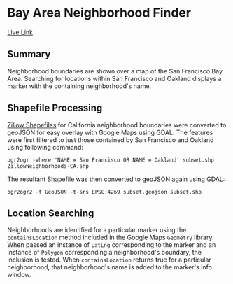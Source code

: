 # Bay Area Neighborhood Finder
[Live Link][live]

[live]: http://katamartin.github.io/ZillowNeighborhoods/index.html

## Summary

Neighborhood boundaries are shown over a map of the San Francisco Bay Area.
Searching for locations within San Francisco and Oakland displays a marker with
the containing neighborhood's name.

## Shapefile Processing

[Zillow Shapefiles][shapefiles] for California neighborhood boundaries were
converted to geoJSON for easy overlay with Google Maps using GDAL. The features
were first filtered to just those contained by San Francisco and Oakland using
following command:
```
ogr2ogr -where 'NAME = San Francisco OR NAME = Oakland' subset.shp ZillowNeighborhoods-CA.shp
```
The resultant Shapefile was then converted to geoJSON again using GDAL:

```
ogr2ogr2 -f GeoJSON -t-srs EPSG:4269 subset.geojson subset.shp
```

## Location Searching

Neighborhoods are identified for a particular marker using the `containsLocation`
method included in the Google Maps `Geometry` library. When passed an instance
of `LatLng` corresponding to the marker and an instance of `Polygon`
corresponding a neighborhood's boundary, the inclusion is tested. When
`containsLocation` returns true for a particular neighborhood, that
neighborhood's name is added to the marker's info window.

[shapefiles]: http://www.zillow.com/howto/api/neighborhood-boundaries.htm
